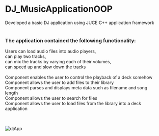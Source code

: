 # DJ_MusicApplicationOOP

Developed a basic DJ application using JUCE C++ application framework
<br/>
<br/>

### The application contained the following functionality:
Users can load audio files into audio players, <br/>
can play two tracks, <br/>
can mix the tracks by varying each of their volumes, <br/>
can speed up and slow down the tracks <br/>
<br/>
Component enables the user to control the playback of a deck somehow<br/>
Component allows the user to add files to their library<br/>
Component parses and displays meta data such as filename and song length<br/>
Component allows the user to search for files<br/>
Component allows the user to load files from the library into a deck<br/>
application<br/>
<br/>
<br/>



![djApp](https://user-images.githubusercontent.com/116086176/197424828-37c4367c-7277-4352-8cc7-e05bd1c6204e.jpg)
